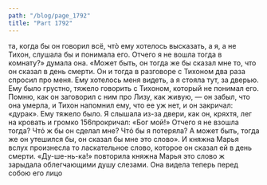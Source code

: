 ```yaml
---
path: "/blog/page_1792"
title: "Part 1792"
---
```


та, когда бы он говорил всё, чтò ему хотелось высказать, а я, а не Тихон, слушала бы и понимала его. Отчего я не вошла тогда в комнату?» думала она. «Может быть, он тогда же бы сказал мне то, что он сказал в день смерти. Он и тогда в разговоре с Тихоном два раза спросил про меня. Ему хотелось меня видеть, а я стояла тут, за дверью. Ему было грустно, тяжело говорить с Тихоном, который не понимал его. Помню, как он заговорил с ним про Лизу, как живую, — он забыл, что она умерла, и Тихон напомнил ему, что ее уж нет, и он закричал: «дурак». Ему тяжело было. Я слышала из-за двери, как он, кряхтя, лег на кровать и громко 156прокричал: «Бог мой!» Отчего я не взошла тогда? Чтό ж бы он сделал мне? Чтό бы я потеряла? А может быть, тогда же он утешился бы, он сказал бы мне это слово». И княжна Марья вслух произнесла то ласкательное слово, которое он сказал ей в день смерти. «Ду-ше-нь-ка!» повторила княжна Марья это слово ж зарыдала облегчающими душу слезами. Она видела теперь перед собою его лицо
